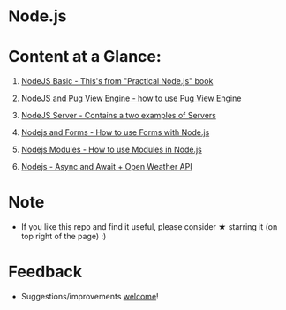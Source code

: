 # Node.js

# Content at a Glance:
1. [NodeJS Basic - This's from "Practical Node.js" book](https://github.com/vnikifirov/Nodejs/tree/master/0-hi-nodejs)

2. [NodeJS and Pug View Engine - how to use Pug View Engine](https://github.com/vnikifirov/Nodejs/tree/master/1-node.js-&-pug)

3. [NodeJS Server - Contains a two examples of Servers](https://github.com/vnikifirov/Nodejs/tree/master/Server)

5. [Nodejs and Forms - How to use Forms with Node.js](https://github.com/vnikifirov/Nodejs/tree/master/Forms)

6. [Nodejs Modules - How to use Modules in Node.js](https://github.com/vnikifirov/Nodejs/tree/master/Modules)

7. [Nodejs - Async and Await + Open Weather API](https://github.com/vnikifirov/Nodejs/tree/master/AsyncAwait)

# Note

* If you like this repo and find it useful, please consider ★ starring it (on top right of the page) :)

# Feedback
* Suggestions/improvements [welcome](https://github.com/vnikifirov/Nodejs/issues)!
